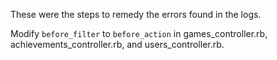 These were the steps to remedy the errors found in the logs.

Modify `before_filter` to `before_action` in games_controller.rb, achievements_controller.rb, and users_controller.rb.
